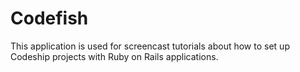 Codefish
======================

This application is used for screencast tutorials about how to set up Codeship projects with Ruby on Rails applications.

